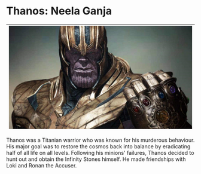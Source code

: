 # Thanos: Neela Ganja


|![thanos](assets/assets/image/thanos.jpeg)|
|----------------------------------------------|

Thanos was a Titanian warrior who was known for his murderous behaviour. His major goal was to restore the cosmos back into balance by eradicating half of all life on all levels. Following his minions\' failures, Thanos decided to hunt out and obtain the Infinity Stones himself. He made friendships with Loki and Ronan the Accuser.